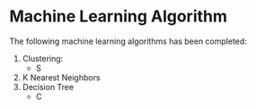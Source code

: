 # Machine Learning Algorithm
The following machine learning algorithms has been completed:
1. Clustering:
   * S
2. K Nearest Neighbors
3. Decision Tree
   * C
